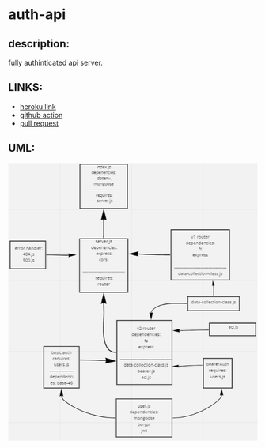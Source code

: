 # auth-api 
## description:  
fully authinticated api server.
## LINKS:
- [heroku link](https://auth-api-lab8.herokuapp.com/)
- [github action](https://github.com/awwadsaeed/auth-api/actions)
- [pull request](https://github.com/awwadsaeed/auth-api/pull/3)
## UML:  
![whiteboard](./whiteboard.JPG)
